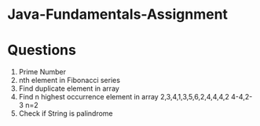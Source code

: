 # Java-Fundamentals-Assignment
# Questions
  1. Prime Number
  2. nth element in Fibonacci series
  3. Find duplicate element in array
  4. Find n highest occurrence element in array 2,3,4,1,3,5,6,2,4,4,4,2 4-4,2-3 n=2
  5. Check if String is palindrome

 
 
